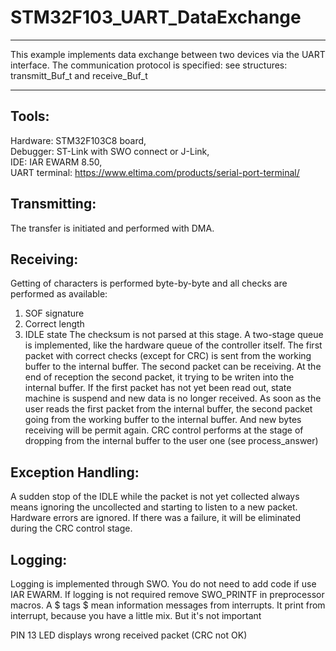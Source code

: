 # STM32F103_UART_DataExchange
***
This example implements data exchange between two devices via the UART interface. 
The communication protocol is specified: see structures: transmitt_Buf_t and receive_Buf_t
***
## Tools:
Hardware: STM32F103C8 board,    
Debugger: ST-Link with SWO connect or J-Link,  
IDE: IAR EWARM 8.50,  
UART terminal: https://www.eltima.com/products/serial-port-terminal/
## Transmitting:
The transfer is initiated and performed with DMA.
## Receiving:
Getting of characters is performed byte-by-byte and all checks are performed as available:
1. SOF signature
2. Correct length
3. IDLE state
The checksum is not parsed at this stage.
A two-stage queue is implemented, like the hardware queue of the controller itself.
The first packet with correct checks (except for CRC) is sent from the working buffer to the internal buffer. 
The second packet can be receiving. At the end of reception the second packet, it trying to be writen into the internal buffer. 
If the first packet has not yet been read out, state machine is suspend and new data is no longer received.
As soon as the user reads the first packet from the internal buffer, the second packet going from the working buffer to the internal buffer. And new bytes receiving will be permit again.
CRC control performs at the stage of dropping from the internal buffer to the user one (see process_answer)
## Exception Handling:
A sudden stop of the IDLE while the packet is not yet collected always means ignoring the uncollected and starting to listen to a new packet.
Hardware errors are ignored. If there was a failure, it will be eliminated during the CRC control stage.
## Logging:
Logging is implemented through SWO. You do not need to add code if use IAR EWARM.
If logging is not required remove SWO_PRINTF in preprocessor macros.
A $ tags $ mean information messages from interrupts. It print from interrupt, because you have a little mix. But it's not important

PIN 13 LED displays wrong received packet (CRC not OK)
